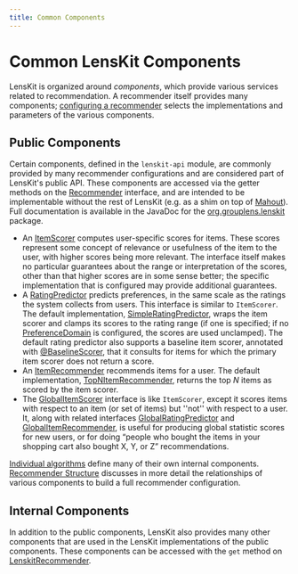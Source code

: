 ```yaml
---
title: Common Components
---
```


# Common LensKit Components

LensKit is organized around *components*, which provide various services related to recommendation. A recommender itself provides many components; [configuring a recommender](../../configuration/) selects the implementations and parameters of the various components.

## Public Components

[Recommender]: http://lenskit.grouplens.org/apidocs/org/grouplens/lenskit/Recommender.html
[org.grouplens.lenskit]: http://lenskit.grouplens.org/apidocs/org/grouplens/lenskit/package-summary.html
[Mahout]: http://mahout.apache.org

Certain components, defined in the `lenskit-api` module, are commonly provided by many recommender configurations and are considered part of LensKit's public API. These components are accessed via the getter methods on the [Recommender][] interface, and are intended to be implementable without the rest of LensKit (e.g. as a shim on top of [Mahout][]).  Full documentation is available in the JavaDoc for the [org.grouplens.lenskit][] package.

[ItemRecommender]: http://lenskit.grouplens.org/apidocs/org/grouplens/lenskit/ItemRecommender.html
[ItemScorer]: http://lenskit.grouplens.org/apidocs/org/grouplens/lenskit/data/pref/PreferenceDomain.html
[PreferenceDomain]: http://lenskit.grouplens.org/apidocs/org/grouplens/lenskit/ItemScorer.html
[SimpleRatingPredictor]: http://lenskit.grouplens.org/apidocs/org/grouplens/lenskit/basic/SimpleRatingPredictor.html
[TopNItemRecommender]: http://lenskit.grouplens.org/apidocs/org/grouplens/lenskit/basic/TopNItemRecommender.html
[RatingPredictor]: http://lenskit.grouplens.org/apidocs/org/grouplens/lenskit/RatingPredictor.html 
[GlobalItemScorer]: http://lenskit.grouplens.org/apidocs/org/grouplens/lenskit/GlobalItemScorer.html
[GlobalRatingPredictor]: http://lenskit.grouplens.org/apidocs/org/grouplens/lenskit/GlobalRatingPredictor.html
[GlobalItemRecommender]: http://lenskit.grouplens.org/apidocs/org/grouplens/lenskit/GlobalItemRecommender.html
[@BaselineScorer]: http://lenskit.grouplens.org/apidocs/org/grouplens/lenskit/baseline/BaselineScorer.html

- An [ItemScorer][] computes user-specific scores for items. These scores represent some concept of relevance or usefulness of the item to the user, with higher scores being more relevant.  The interface itself makes no particular guarantees about the range or interpretation of the scores, other than that higher scores are in some sense better; the specific implementation that is configured may provide additional guarantees.
- A [RatingPredictor][] predicts preferences, in the same scale as the ratings the system collects from users.  This interface is similar to  `ItemScorer`.  The default implementation, [SimpleRatingPredictor][], wraps the item scorer and clamps its scores to the rating range (if one is specified; if no [PreferenceDomain][] is configured, the scores are used unclamped).  The default rating predictor also supports a baseline item scorer, annotated with [@BaselineScorer][], that it consults for items for which the primary item scorer does not return a score.
- An [ItemRecommender][] recommends items for a user.  The default implementation, [TopNItemRecommender], returns the top *N* items as scored by the item scorer.
- The [GlobalItemScorer][] interface is like `ItemScorer`, except it scores items with respect to an item (or set of items) but ''not'' with respect to a user.  It, along with related interfaces [GlobalRatingPredictor][] and [GlobalItemRecommender][], is useful for producing global statistic scores for new users, or for doing “people who bought the items in your shopping cart also bought X, Y, or Z” recommendations.

[Individual algorithms](../../algorithms/) define many of their own internal components.  [Recommender Structure](..) discusses in more detail the relationships of various components to build a full recommender configuration.

## Internal Components

[LenskitRecommender]: http://lenskit.grouplens.org/apidocs/org/grouplens/lenskit/core/LenskitRecommender.html

In addition to the public components, LensKit also provides many other components that are used in the LensKit implementations of the public components. These components can be accessed with the `get` method on [LenskitRecommender][].
